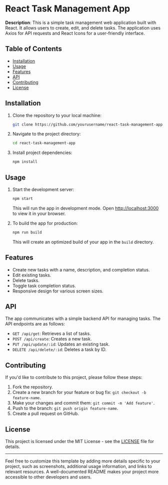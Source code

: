 # React Task Management App

**Description**: This is a simple task management web application built with React. It allows users to create, edit, and delete tasks. The application uses Axios for API requests and React Icons for a user-friendly interface.

## Table of Contents

- [Installation](#installation)
- [Usage](#usage)
- [Features](#features)
- [API](#api)
- [Contributing](#contributing)
- [License](#license)

## Installation

1. Clone the repository to your local machine:

   ```bash
   git clone https://github.com/yourusername/react-task-management-app.git
   ```

2. Navigate to the project directory:

   ```bash
   cd react-task-management-app
   ```

3. Install project dependencies:

   ```bash
   npm install
   ```

## Usage

1. Start the development server:

   ```bash
   npm start
   ```

   This will run the app in development mode. Open [http://localhost:3000](http://localhost:3000) to view it in your browser.

2. To build the app for production:

   ```bash
   npm run build
   ```

   This will create an optimized build of your app in the `build` directory.

## Features

- Create new tasks with a name, description, and completion status.
- Edit existing tasks.
- Delete tasks.
- Toggle task completion status.
- Responsive design for various screen sizes.

## API

The app communicates with a simple backend API for managing tasks. The API endpoints are as follows:

- `GET /api/get`: Retrieves a list of tasks.
- `POST /api/create`: Creates a new task.
- `PUT /api/update/:id`: Updates an existing task.
- `DELETE /api/delete/:id`: Deletes a task by ID.

## Contributing

If you'd like to contribute to this project, please follow these steps:

1. Fork the repository.
2. Create a new branch for your feature or bug fix: `git checkout -b feature-name`.
3. Make your changes and commit them: `git commit -m 'Add feature'`.
4. Push to the branch: `git push origin feature-name`.
5. Create a pull request on GitHub.

## License

This project is licensed under the MIT License - see the [LICENSE](LICENSE) file for details.

---

Feel free to customize this template by adding more details specific to your project, such as screenshots, additional usage information, and links to relevant resources. A well-documented README makes your project more accessible to other developers and users.
